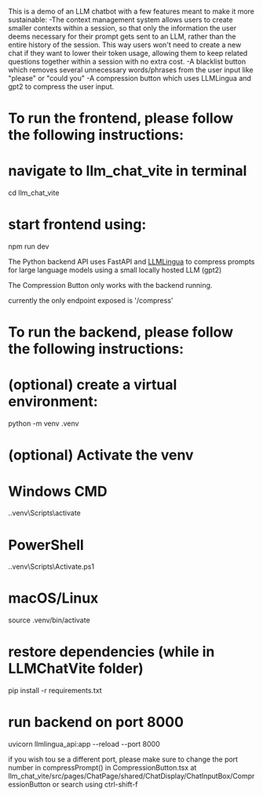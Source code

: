 This is a demo of an LLM chatbot with a few features meant to make it more sustainable:
-The context management system allows users to create smaller contexts within a session, so that only the information the user deems necessary for their prompt gets sent to an LLM, rather than the entire history of the session. This way users won't need to create a new chat if they want to lower their token usage, allowing them to keep related questions together within a session with no extra cost.
-A blacklist button which removes several unnecessary words/phrases from the user input like "please" or "could you"
-A compression button which uses LLMLingua and gpt2 to compress the user input.

# To run the frontend, please follow the following instructions:

# navigate to llm_chat_vite in terminal
  cd llm_chat_vite

# start frontend using: 
  npm run dev

The Python backend API uses FastAPI and [LLMLingua](https://github.com/microsoft/LLMLingua) to compress prompts for large language models using a small locally hosted LLM (gpt2)

The Compression Button only works with the backend running.

currently the only endpoint exposed is '/compress'

# To run the backend, please follow the following instructions:

# (optional) create a virtual environment:
  python -m venv .venv

# (optional) Activate the venv
  # Windows CMD
  .\.venv\Scripts\activate

  # PowerShell
  .\.venv\Scripts\Activate.ps1

  # macOS/Linux
  source .venv/bin/activate

# restore dependencies (while in LLMChatVite folder)
  pip install -r requirements.txt

# run backend on port 8000
  uvicorn llmlingua_api:app --reload --port 8000  

if you wish tou se a different port, please make sure to change the port number in compressPrompt() in CompressionButton.tsx
at llm_chat_vite/src/pages/ChatPage/shared/ChatDisplay/ChatInputBox/CompressionButton
or search using ctrl-shift-f